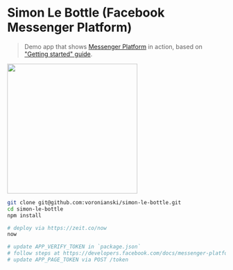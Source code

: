 # Simon Le Bottle (Facebook Messenger Platform)

> Demo app that shows [Messenger Platform](https://developers.facebook.com/docs/messenger-platform) in action, based on ["Getting started" guide](https://developers.facebook.com/docs/messenger-platform/quickstart).

<img src="https://dl.dropboxusercontent.com/u/100463011/simon-le-bottle-demo.gif" width="300" />

```bash
git clone git@github.com:voronianski/simon-le-bottle.git
cd simon-le-bottle
npm install

# deploy via https://zeit.co/now
now 

# update APP_VERIFY_TOKEN in `package.json`
# follow steps at https://developers.facebook.com/docs/messenger-platform/quickstart
# update APP_PAGE_TOKEN via POST /token
```

